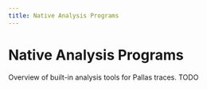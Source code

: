 ```yaml
---
title: Native Analysis Programs
---
```

# Native Analysis Programs

Overview of built-in analysis tools for Pallas traces.
TODO
